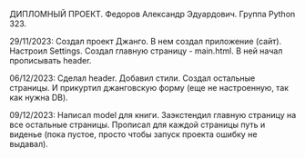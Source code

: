 ДИПЛОМНЫЙ ПРОЕКТ. 
Федоров Александр Эдуардович. 
Группа Python 323. 

29/11/2023: Создал проект Джанго. В нем создал приложение (сайт). Настроил Settings. Создал главную страницу - main.html. В ней начал прописывать header.

06/12/2023: Сделал header. Добавил стили. Создал остальные страницы. И прикуртил джанговскую форму (еще не настроенную, так как нужна DB).

09/12/2023: Написал model для книги. Заэкстендил главную страницу на все остальные страницы. Прописал для каждой страницы путь и виденье (пока пустое, просто чтобы запуск проекта ошибку не выдавал).
